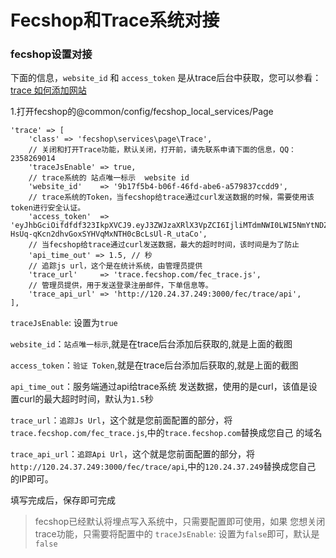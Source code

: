 Fecshop和Trace系统对接
=====================


### fecshop设置对接

下面的信息，`website_id` 和  `access_token`
是从trace后台中获取，您可以参看：
[trace 如何添加网站](trace-fecshop-config.md)

1.打开fecshop的@common/config/fecshop_local_services/Page

```
'trace' => [
    'class' => 'fecshop\services\page\Trace',
    // 关闭和打开Trace功能，默认关闭，打开前，请先联系申请下面的信息，QQ：2358269014
    'traceJsEnable' => true,
    // trace系统的 站点唯一标示  website id
    'website_id'    => '9b17f5b4-b06f-46fd-abe6-a579837ccdd9',
    // trace系统的Token，当fecshop给trace通过curl发送数据的时候，需要使用该token进行安全认证。
    'access_token'  => 'eyJhbGciOifdfdf323IkpXVCJ9.eyJ3ZWJzaXRlX3VpZCI6IjliMTdmNWI0LWI5NmYtNDZmZC1hYmU2LWE1Nzk4MzdjY2RkOSJ9.-HsUq-qKcn2dhvGoxSYHVqMxNTH0cBcLsUl-R_utaCo',
    // 当fecshop给trace通过curl发送数据，最大的超时时间，该时间是为了防止
    'api_time_out' => 1.5, // 秒
    // 追踪js url，这个是在统计系统，由管理员提供
    'trace_url'     => 'trace.fecshop.com/fec_trace.js',
    // 管理员提供，用于发送登录注册邮件，下单信息等。
    'trace_api_url' => 'http://120.24.37.249:3000/fec/trace/api',
],
```


`traceJsEnable`: 设置为`true`

`website_id`：`站点唯一标示`,就是在trace后台添加后获取的,就是上面的截图

`access_token`：`验证 Token`,就是在trace后台添加后获取的,就是上面的截图

`api_time_out`：服务端通过api给trace系统
发送数据，使用的是curl，该值是设置curl的最大超时时间，默认为`1.5`秒

`trace_url`：`追踪Js Url`，这个就是您前面配置的部分，将
`trace.fecshop.com/fec_trace.js`,中的`trace.fecshop.com`替换成您自己
的域名

`trace_api_url`：`追踪Api Url`，这个就是您前面配置的部分，将
`http://120.24.37.249:3000/fec/trace/api`,中的`120.24.37.249`替换成您自己
的IP即可。

填写完成后，保存即可完成

> fecshop已经默认将埋点写入系统中，只需要配置即可使用，如果
您想关闭trace功能，只需要将配置中的
`traceJsEnable`: 设置为`false`即可，默认是`false`















